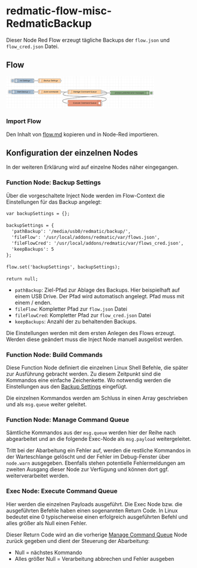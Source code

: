 # redmatic-flow-misc-RedmaticBackup

Dieser Node Red Flow erzeugt tägliche Backups der `flow.json` und `flow_cred.json` Datei.

## Flow

<img src="https://raw.githubusercontent.com/Sineos/redmatic-flow-misc/master/RedmaticBackup/src_readme/flow.png" width="400"/>

### Import Flow
Den Inhalt von [flow.md](https://raw.githubusercontent.com/Sineos/redmatic-flow-misc/master/RedmaticBackup/flow.md) kopieren und in Node-Red importieren.

## Konfiguration der einzelnen Nodes

In der weiteren Erklärung wird auf einzelne Nodes näher eingegangen.

### <a name="settings"></a>Function Node: Backup Settings

Über die vorgeschaltete Inject Node werden im Flow-Context die Einstellungen für das Backup angelegt:

    var backupSettings = {};
    
    backupSettings = {
      'pathBackup': '/media/usb0/redmatic/backup/',
      'fileFlow': '/usr/local/addons/redmatic/var/flows.json',
      'fileFlowCred': '/usr/local/addons/redmatic/var/flows_cred.json',
      'keepBackups': 5
    };
    
    flow.set('backupSettings', backupSettings);
    
    return null; 

- `pathBackup`: Ziel-Pfad zur Ablage des Backups. Hier beispielhaft auf einem USB Drive. Der Pfad wird automatisch angelegt. Pfad muss mit einem / enden.
- `fileFlow`: Kompletter Pfad zur `flow.json` Datei
- `fileFlowCred`: Kompletter Pfad zur `flow_cred.json` Datei
- `keepBackups`: Anzahl der zu behaltenden Backups. 

Die Einstellungen werden mit dem ersten Anlegen des Flows erzeugt. Werden diese geändert muss die Inject Node manuell ausgelöst werden.

### Function Node: Build Commands

Diese Function Node definiert die einzelnen Linux Shell Befehle, die später zur Ausführung gebracht werden. Zu diesem Zeitpunkt sind die Kommandos eine einfache Zeichenkette. Wo notwendig werden die Einstellungen aus den [Backup Settings](#settings) eingefügt.

Die einzelnen Kommandos werden am Schluss in einen Array geschrieben und als `msg.queue` weiter geleitet.

### <a name="exec"></a>Function Node: Manage Command Queue

Sämtliche Kommandos aus der `msg.queue` werden hier der Reihe nach abgearbeitet und an die folgende Exec-Node als `msg.payload` weitergeleitet.

Tritt bei der Abarbeitung ein Fehler auf, werden die restliche Kommandos in der Warteschlange gelöscht und der Fehler im Debug-Fenster über `node.warn` ausgegeben. Ebenfalls stehen potentielle Fehlermeldungen am zweiten Ausgang dieser Node zur Verfügung und können dort ggf. weiterverarbeitet werden.

### Exec Node: Execute Command Queue

Hier werden die einzelnen Payloads ausgeführt. Die Exec Node bzw. die ausgeführten Befehle haben einen sogenannten Return Code. In Linux bedeutet eine 0 typischerweise einen erfolgreich ausgeführten Befehl und alles größer als Null einen Fehler. 

Dieser Return Code wird an die vorherige [Manage Command Queue](#exec) Node zurück gegeben und dient der Steuerung der Abarbeitung: 
- Null = nächstes Kommando
- Alles größer Null = Verarbeitung abbrechen und Fehler ausgeben

